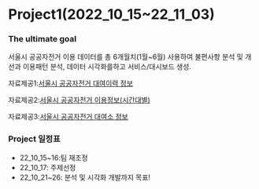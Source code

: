 # Project1(2022_10_15~22_11_03)

### The ultimate goal

 서울시 공공자전거 이용 데이터를 총 6개월치(1월~6월) 사용하여 불편사항 분석 및 개선과 이용패턴 분석,
 데이터 시각화를하고 서비스/대시보드 생성.

자료제공1:[서울시 공공자전거 대여이력 정보](https://data.seoul.go.kr/dataList/OA-15182/F/1/datasetView.do#)

자료제공2:[서울시 공공자전거 이용정보(시간대별)](https://data.seoul.go.kr/dataList/OA-15245/F/1/datasetView.do#)

자료제공3:[서울시 공공자전거 대여소 정보](https://data.seoul.go.kr/dataList/OA-13252/F/1/datasetView.do)


### Project 일정표
- 22_10_15~16:팀 재조정
- 22_10_17: 주제선정
- 22_10_21~26: 분석 및 시각화 개발까지 목표!
 